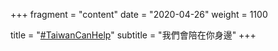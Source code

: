 +++
fragment = "content"
date = "2020-04-26"
weight = 1100

title = "[#TaiwanCanHelp](https://twitter.com/hashtag/taiwancanhelp)"
subtitle  = "我們會陪在你身邊"
+++
